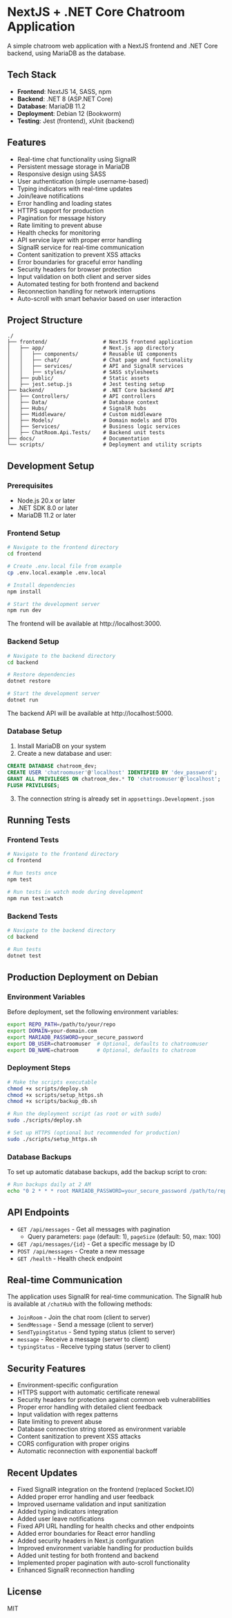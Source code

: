 # NextJS + .NET Core Chatroom Application

A simple chatroom web application with a NextJS frontend and .NET Core backend, using MariaDB as the database.

## Tech Stack

- **Frontend**: NextJS 14, SASS, npm
- **Backend**: .NET 8 (ASP.NET Core)
- **Database**: MariaDB 11.2
- **Deployment**: Debian 12 (Bookworm)
- **Testing**: Jest (frontend), xUnit (backend)

## Features

- Real-time chat functionality using SignalR
- Persistent message storage in MariaDB
- Responsive design using SASS
- User authentication (simple username-based)
- Typing indicators with real-time updates
- Join/leave notifications
- Error handling and loading states
- HTTPS support for production
- Pagination for message history
- Rate limiting to prevent abuse
- Health checks for monitoring
- API service layer with proper error handling
- SignalR service for real-time communication
- Content sanitization to prevent XSS attacks
- Error boundaries for graceful error handling
- Security headers for browser protection
- Input validation on both client and server sides
- Automated testing for both frontend and backend
- Reconnection handling for network interruptions
- Auto-scroll with smart behavior based on user interaction

## Project Structure

```
./
├── frontend/                  # NextJS frontend application
│   ├── app/                   # Next.js app directory
│   │   ├── components/        # Reusable UI components
│   │   ├── chat/              # Chat page and functionality
│   │   ├── services/          # API and SignalR services
│   │   ├── styles/            # SASS stylesheets
│   ├── public/                # Static assets
│   ├── jest.setup.js          # Jest testing setup
├── backend/                   # .NET Core backend API
│   ├── Controllers/           # API controllers
│   ├── Data/                  # Database context
│   ├── Hubs/                  # SignalR hubs
│   ├── Middleware/            # Custom middleware
│   ├── Models/                # Domain models and DTOs
│   ├── Services/              # Business logic services
│   ├── ChatRoom.Api.Tests/    # Backend unit tests
├── docs/                      # Documentation
└── scripts/                   # Deployment and utility scripts
```

## Development Setup

### Prerequisites

- Node.js 20.x or later
- .NET SDK 8.0 or later
- MariaDB 11.2 or later

### Frontend Setup

```bash
# Navigate to the frontend directory
cd frontend

# Create .env.local file from example
cp .env.local.example .env.local

# Install dependencies
npm install

# Start the development server
npm run dev
```

The frontend will be available at http://localhost:3000.

### Backend Setup

```bash
# Navigate to the backend directory
cd backend

# Restore dependencies
dotnet restore

# Start the development server
dotnet run
```

The backend API will be available at http://localhost:5000.

### Database Setup

1. Install MariaDB on your system
2. Create a new database and user:

```sql
CREATE DATABASE chatroom_dev;
CREATE USER 'chatroomuser'@'localhost' IDENTIFIED BY 'dev_password';
GRANT ALL PRIVILEGES ON chatroom_dev.* TO 'chatroomuser'@'localhost';
FLUSH PRIVILEGES;
```

3. The connection string is already set in `appsettings.Development.json`

## Running Tests

### Frontend Tests

```bash
# Navigate to the frontend directory
cd frontend

# Run tests once
npm test

# Run tests in watch mode during development
npm run test:watch
```

### Backend Tests

```bash
# Navigate to the backend directory
cd backend

# Run tests
dotnet test
```

## Production Deployment on Debian

### Environment Variables

Before deployment, set the following environment variables:

```bash
export REPO_PATH=/path/to/your/repo
export DOMAIN=your-domain.com
export MARIADB_PASSWORD=your_secure_password
export DB_USER=chatroomuser  # Optional, defaults to chatroomuser
export DB_NAME=chatroom      # Optional, defaults to chatroom
```

### Deployment Steps

```bash
# Make the scripts executable
chmod +x scripts/deploy.sh
chmod +x scripts/setup_https.sh
chmod +x scripts/backup_db.sh

# Run the deployment script (as root or with sudo)
sudo ./scripts/deploy.sh

# Set up HTTPS (optional but recommended for production)
sudo ./scripts/setup_https.sh
```

### Database Backups

To set up automatic database backups, add the backup script to cron:

```bash
# Run backups daily at 2 AM
echo "0 2 * * * root MARIADB_PASSWORD=your_secure_password /path/to/repo/scripts/backup_db.sh" > /etc/cron.d/chatroom-backups
```

## API Endpoints

- `GET /api/messages` - Get all messages with pagination
  - Query parameters: `page` (default: 1), `pageSize` (default: 50, max: 100)
- `GET /api/messages/{id}` - Get a specific message by ID
- `POST /api/messages` - Create a new message
- `GET /health` - Health check endpoint

## Real-time Communication

The application uses SignalR for real-time communication. The SignalR hub is available at `/chatHub` with the following methods:

- `JoinRoom` - Join the chat room (client to server)
- `SendMessage` - Send a message (client to server)
- `SendTypingStatus` - Send typing status (client to server)
- `message` - Receive a message (server to client)
- `typingStatus` - Receive typing status (server to client)

## Security Features

- Environment-specific configuration
- HTTPS support with automatic certificate renewal
- Security headers for protection against common web vulnerabilities
- Proper error handling with detailed client feedback
- Input validation with regex patterns
- Rate limiting to prevent abuse
- Database connection string stored as environment variable
- Content sanitization to prevent XSS attacks
- CORS configuration with proper origins
- Automatic reconnection with exponential backoff

## Recent Updates

- Fixed SignalR integration on the frontend (replaced Socket.IO)
- Added proper error handling and user feedback
- Improved username validation and input sanitization
- Added typing indicators integration
- Added user leave notifications
- Fixed API URL handling for health checks and other endpoints
- Added error boundaries for React error handling
- Added security headers in Next.js configuration
- Improved environment variable handling for production builds
- Added unit testing for both frontend and backend
- Implemented proper pagination with auto-scroll functionality
- Enhanced SignalR reconnection handling

## License

MIT